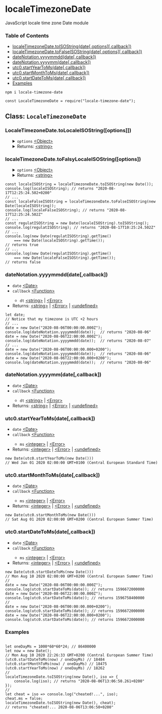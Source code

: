 # localeTimezoneDate
JavaScript locale time zone Date module

<h3>Table of Contents</h3>
<ul>
    <li><a href="https://www.npmjs.com/package/locale-timezone-date#localetimezonedatetoisostringdateoptionscallback">localeTimezoneDate.toISOString(date[,options][,callback])</a></li>
    <li><a href="https://www.npmjs.com/package/locale-timezone-date#localetimezonedatetofalseisostringdateoptionscallback">localeTimezoneDate.toFalseISOString(date[,options][,callback])</a></li>
    <li><a href="https://www.npmjs.com/package/locale-timezone-date#notationyyyymmdddatecallback">dateNotation.yyyymmdd(date[,callback])</a></li>
    <li><a href="https://www.npmjs.com/package/locale-timezone-date#notationyyyymmdatecallback">dateNotation.yyyymm(date[,callback])</a></li>
    <li><a href="https://www.npmjs.com/package/locale-timezone-date#utc0startyeartomsdatecallback">utc0.startYearToMs(date[,callback])</a></li>
    <li><a href="https://www.npmjs.com/package/locale-timezone-date#utc0startmonthtomsdatecallback">utc0.startMonthToMs(date[,callback])</a></li>
    <li><a href="https://www.npmjs.com/package/locale-timezone-date#utc0startdatetomsdatecallback">utc0.startDateToMs(date[,callback])</a></li>
    <li><a href="https://www.npmjs.com/package/locale-timezone-date#examples">Examples</a></li>
</ul>

<pre><code>npm i locale-timezone-date

const LocaleTimezoneDate = require("locale-timezone-date");</code></pre>

<h2>Class: <code>LocaleTimezoneDate</code></h2>
<h3>LocaleTimezoneDate.toLocaleISOString([options]])</h3>
<ul>
	<details>
		<summary>
			<code>options</code> <a href="https://developer.mozilla.org/en-US/docs/Web/JavaScript/Reference/Global_Objects/Object">&lt;Object&gt;</a>
		</summary>
		<ul>
			<details>
				<summary>
					<code>ms</code> <a href="https://developer.mozilla.org/en-US/docs/Web/JavaScript/Data_structures#Boolean_type">&lt;Boolean&gt;</a> Default: <code>true</code>
				</summary>
				If <code>true</code> the returned locale date ISO string follows the notation <b>YYYY-MM-DDThh:mm:ss.ms+UTCOffset</b> and if <code>false</code> it will follow the notation <b>YYYY-MM-DDThh:mm:ss+UTCOffset</b>.
			</details>
    	</ul>
	</details>
	<details>
		<summary>
			Returns: <a href="https://developer.mozilla.org/en-US/docs/Web/JavaScript/Data_structures#String_type">&lt;string&gt;</a>
		</summary>
		This method <code>toLocaleISOString</code> returns a date ISO string similair to <a href="https://developer.mozilla.org/en-US/docs/Web/JavaScript/Reference/Global_Objects/Date">Date</a>.<a href="https://developer.mozilla.org/en-US/docs/Web/JavaScript/Reference/Global_Objects/Date/toISOString">ToISOString</a>. The returned date ISO string can be parsed into a correct JavaScript's native <a href="https://developer.mozilla.org/en-US/docs/Web/JavaScript/Reference/Global_Objects/Date">Date</a> instance. The string follows the notation <b>YYYY-MM-DDThh:mm:ss[.ms]+UTCOffset</b>.
	</details>
</ul>
<h3>localeTimezoneDate.toFalsyLocaleISOString([options])</h3>
<ul>
	<details>
		<summary>
			<code>options</code> <a href="https://developer.mozilla.org/en-US/docs/Web/JavaScript/Reference/Global_Objects/Object">&lt;Object&gt;</a>
		</summary>
		<ul>
			<details>
				<summary>
					<code>ms</code> <a href="https://developer.mozilla.org/en-US/docs/Web/JavaScript/Data_structures#Boolean_type">&lt;Boolean&gt;</a> Default: <code>true</code>
				</summary>
				If <code>true</code> the returned locale date ISO string follows the notation <b>YYYY-MM-DDThh:mm:ss.msZ</b> and if <code>false</code> it will follow the notation <b>YYYY-MM-DDThh:mm:ssZ</b>.
			</details>
		</ul>
	</details>
	<details>
		<summary>
			Returns: <a href="https://developer.mozilla.org/en-US/docs/Web/JavaScript/Data_structures#String_type">&lt;string&gt;</a>
		</summary>
		This method <code>toFalsyLocaleISOString</code> returns a date ISO string similair to <a href="https://developer.mozilla.org/en-US/docs/Web/JavaScript/Reference/Global_Objects/Date">Date</a>.<a href="https://developer.mozilla.org/en-US/docs/Web/JavaScript/Reference/Global_Objects/Date/toISOString">ToISOString</a>. It returnes an incorrect date ISO string because the hour is set locale to the timezone of where the method is invoked but the string ends with a "Z" instead of a "+UTCOffset". A "Z" indicates the UTC offset is 0 and therefore is falsy. The string follows the notation <b>YYYY-MM-DDThh:mm:ss[.ms]Z</b>.
	</details>
</ul>
<pre><code>const localeISOString = localeTimezoneDate.toISOString(new Date());
console.log(localeISOString); // returns "2020-08-17T12:25:24.502+0200"
// ...
const localeFalseISOString = localeTimezoneDate.toFalseISOString(new Date(localeISOString));
console.log(localeFalseISOString); // returns "2020-08-17T12:25:24.502Z"
// ...
const regulatISOString = new Date(localeISOString).toISOString();
console.log(regulatISOString); // returns "2020-08-17T10:25:24.502Z"
// ...
console.log(new Date(regulatISOString).getTime()
    === new Date(localeISOString).getTime());
// returns true
// ...
console.log(new Date(regulatISOString).getTime()
    === new Date(localeFalseISOString).getTime());
// returns false</code></pre>
<h3>dateNotation.yyyymmdd(date[,callback])</h3>
<ul>
    <li><code>date</code> <a href="https://developer.mozilla.org/en-US/docs/Web/JavaScript/Reference/Global_Objects/Date">&lt;Date></a></li>
    <li><code>callback</code> <a href="https://developer.mozilla.org/en-US/docs/Web/JavaScript/Reference/Global_Objects/Function">&lt;Function&gt;</a></li>
    <ul>
        <li><code>dt</code> <a href="https://developer.mozilla.org/en-US/docs/Web/JavaScript/Data_structures#String_type">&lt;string&gt;</a> | <a href="https://developer.mozilla.org/en-US/docs/Web/JavaScript/Reference/Global_Objects/Error">&lt;Error&gt;</a></li>
    </ul>
    <li>Returns: <a href="https://developer.mozilla.org/en-US/docs/Web/JavaScript/Data_structures#String_type">&lt;string&gt;</a> | <a href="https://developer.mozilla.org/en-US/docs/Web/JavaScript/Reference/Global_Objects/Error">&lt;Error&gt;</a> | <a href="https://developer.mozilla.org/en-US/docs/Web/JavaScript/Data_structures#Undefined_type">&lt;undefined&gt;</a></li>
</ul>
<pre><code>let date;
// Notice that my timezone is UTC +2 hours
// ...
date = new Date("2020-08-06T00:00:00.000Z");
console.log(dateNotation.yyyymmdd(date));  // returns "2020-08-06"
date = new Date("2020-08-06T22:00:00.000Z");
console.log(dateNotation.yyyymmdd(date));  // returns "2020-08-07"
// ...
date = new Date("2020-08-06T00:00:00.000+0200");
console.log(dateNotation.yyyymmdd(date));  // returns "2020-08-06"
date = new Date("2020-08-06T22:00:00.000+0200");
console.log(dateNotation.yyyymmdd(date));  // returns "2020-08-06"</code></pre>
<h3>dateNotation.yyyymm(date[,callback])</h3>
<ul>
    <li><code>date</code> <a href="https://developer.mozilla.org/en-US/docs/Web/JavaScript/Reference/Global_Objects/Date">&lt;Date></a></li>
    <li><code>callback</code> <a href="https://developer.mozilla.org/en-US/docs/Web/JavaScript/Reference/Global_Objects/Function">&lt;Function&gt;</a></li>
    <ul>
        <li><code>dt</code> <a href="https://developer.mozilla.org/en-US/docs/Web/JavaScript/Data_structures#String_type">&lt;string&gt;</a> | <a href="https://developer.mozilla.org/en-US/docs/Web/JavaScript/Reference/Global_Objects/Error">&lt;Error&gt;</a></li>
    </ul>
    <li>Returns: <a href="https://developer.mozilla.org/en-US/docs/Web/JavaScript/Data_structures#String_type">&lt;string&gt;</a> | <a href="https://developer.mozilla.org/en-US/docs/Web/JavaScript/Reference/Global_Objects/Error">&lt;Error&gt;</a> | <a href="https://developer.mozilla.org/en-US/docs/Web/JavaScript/Data_structures#Undefined_type">&lt;undefined&gt;</a></li>
</ul>
<h3>utc0.startYearToMs(date[,callback])</h3>
<ul>
    <li><code>date</code> <a href="https://developer.mozilla.org/en-US/docs/Web/JavaScript/Reference/Global_Objects/Date">&lt;Date></a></li>
    <li><code>callback</code> <a href="https://developer.mozilla.org/en-US/docs/Web/JavaScript/Reference/Global_Objects/Function">&lt;Function&gt;</a></li>
    <ul>
        <li><code>ms</code> <a href="https://developer.mozilla.org/en-US/docs/Web/JavaScript/Data_structures#Number_type">&lt;integer&gt;</a> | <a href="https://developer.mozilla.org/en-US/docs/Web/JavaScript/Reference/Global_Objects/Error">&lt;Error&gt;</a></li>
    </ul>
    <li>Returns: <a href="https://developer.mozilla.org/en-US/docs/Web/JavaScript/Data_structures#Number_type">&lt;integer&gt;</a> | <a href="https://developer.mozilla.org/en-US/docs/Web/JavaScript/Reference/Global_Objects/Error">&lt;Error&gt;</a> | <a href="https://developer.mozilla.org/en-US/docs/Web/JavaScript/Data_structures#Undefined_type">&lt;undefined&gt;</a></li>
</ul>
<pre><code>new Date(utc0.startYearToMs(new Date()))
// Wed Jan 01 2020 02:00:00 GMT+0100 (Central European Standard Time)</code></pre>
<h3>utc0.startMonthToMs(date[,callback])</h3>
<ul>
    <li><code>date</code> <a href="https://developer.mozilla.org/en-US/docs/Web/JavaScript/Reference/Global_Objects/Date">&lt;Date></a></li>
    <li><code>callback</code> <a href="https://developer.mozilla.org/en-US/docs/Web/JavaScript/Reference/Global_Objects/Function">&lt;Function&gt;</a></li>
    <ul>
        <li><code>ms</code> <a href="https://developer.mozilla.org/en-US/docs/Web/JavaScript/Data_structures#Number_type">&lt;integer&gt;</a> | <a href="https://developer.mozilla.org/en-US/docs/Web/JavaScript/Reference/Global_Objects/Error">&lt;Error&gt;</a></li>
    </ul>
    <li>Returns: <a href="https://developer.mozilla.org/en-US/docs/Web/JavaScript/Data_structures#Number_type">&lt;integer&gt;</a> | <a href="https://developer.mozilla.org/en-US/docs/Web/JavaScript/Reference/Global_Objects/Error">&lt;Error&gt;</a> | <a href="https://developer.mozilla.org/en-US/docs/Web/JavaScript/Data_structures#Undefined_type">&lt;undefined&gt;</a></li>
</ul>
<pre><code>new Date(utc0.startMonthToMs(new Date()))
// Sat Aug 01 2020 02:00:00 GMT+0200 (Central European Summer Time)</code></pre>
<h3>utc0.startDateToMs(date[,callback])</h3>
<ul>
    <li><code>date</code> <a href="https://developer.mozilla.org/en-US/docs/Web/JavaScript/Reference/Global_Objects/Date">&lt;Date></a></li>
    <li><code>callback</code> <a href="https://developer.mozilla.org/en-US/docs/Web/JavaScript/Reference/Global_Objects/Function">&lt;Function&gt;</a></li>
    <ul>
        <li><code>ms</code> <a href="https://developer.mozilla.org/en-US/docs/Web/JavaScript/Data_structures#Number_type">&lt;integer&gt;</a> | <a href="https://developer.mozilla.org/en-US/docs/Web/JavaScript/Reference/Global_Objects/Error">&lt;Error&gt;</a></li>
    </ul>
    <li>Returns: <a href="https://developer.mozilla.org/en-US/docs/Web/JavaScript/Data_structures#Number_type">&lt;integer&gt;</a> | <a href="https://developer.mozilla.org/en-US/docs/Web/JavaScript/Reference/Global_Objects/Error">&lt;Error&gt;</a> | <a href="https://developer.mozilla.org/en-US/docs/Web/JavaScript/Data_structures#Undefined_type">&lt;undefined&gt;</a></li>
</ul>
<pre><code>new Date(utc0.startDateToMs(new Date()))
// Mon Aug 10 2020 02:00:00 GMT+0200 (Central European Summer Time)
//
date = new Date("2020-08-06T00:00:00.000Z");
console.log(utc0.startDateToMs(date)); // returns 1596672000000
date = new Date("2020-08-06T22:00:00.000Z");
console.log(utc0.startDateToMs(date)); // returns 1596758400000
//
date = new Date("2020-08-06T00:00:00.000+0200");
console.log(utc0.startDateToMs(date)); // returns 1596672000000
date = new Date("2020-08-06T22:00:00.000+0200");
console.log(utc0.startDateToMs(date)); // returns 1596672000000</code></pre>

<h3>Examples</h3>
<pre><code>
let oneDayMs = 1000*60*60*24; // 86400000
let now = new Date();
// Mon Aug 10 2020 22:26:33 GMT+0200 (Central European Summer Time)
(utc0.startDateToMs(now) / oneDayMs) // 18484
(utc0.startMonthToMs(now) / oneDayMs) // 18475
(utc0.startYearToMs(now) / oneDayMs) // 18262
//
localeTimezoneDate.toISOString(new Date(), iso => {
    console.log(iso); // returns "2020-08-06T13:06:50.261+0200"
});
//
let cheat = iso => console.log("cheated!...", iso);
cheat.ms = false;
localeTimezoneDate.toISOString(new Date(), cheat);
// returns "cheated!... 2020-08-06T13:06:50+0200"
</code></pre>

